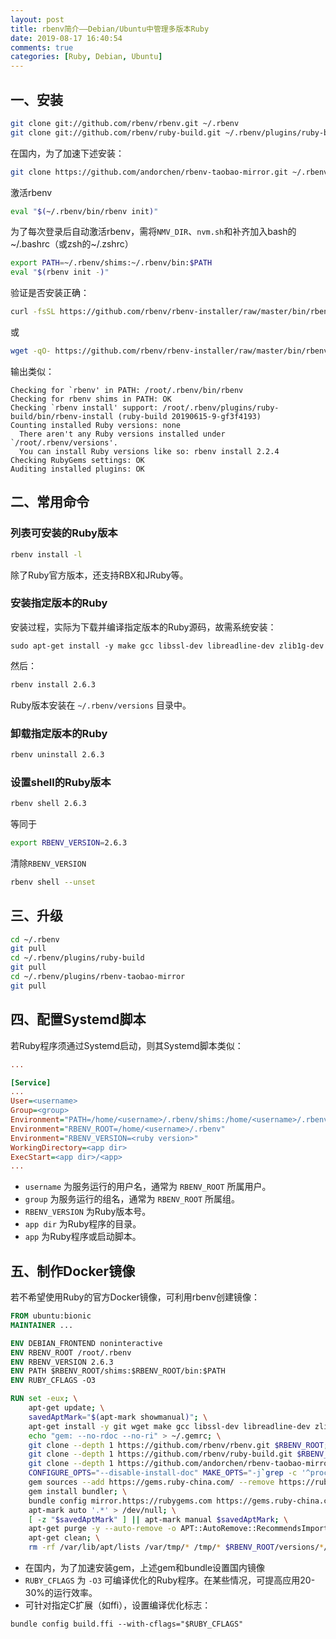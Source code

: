 ```yaml
---
layout: post
title: rbenv简介——Debian/Ubuntu中管理多版本Ruby
date: 2019-08-17 16:40:54
comments: true
categories: [Ruby, Debian, Ubuntu]
---
```


## 一、安装

```bash
git clone git://github.com/rbenv/rbenv.git ~/.rbenv
git clone git://github.com/rbenv/ruby-build.git ~/.rbenv/plugins/ruby-build
```

在国内，为了加速下述安装：

```bash
git clone https://github.com/andorchen/rbenv-taobao-mirror.git ~/.rbenv/plugins/rbenv-taobao-mirror
```

激活rbenv

```bash
eval "$(~/.rbenv/bin/rbenv init)"
```

为了每次登录后自动激活rbenv，需将`NMV_DIR`、`nvm.sh`和补齐加入bash的~/.bashrc（或zsh的~/.zshrc）

```bash
export PATH=~/.rbenv/shims:~/.rbenv/bin:$PATH
eval "$(rbenv init -)"
```

验证是否安装正确：

```bash
curl -fsSL https://github.com/rbenv/rbenv-installer/raw/master/bin/rbenv-doctor | bash
```

或

```bash
wget -qO- https://github.com/rbenv/rbenv-installer/raw/master/bin/rbenv-doctor | bash
```

输出类似：

```
Checking for `rbenv' in PATH: /root/.rbenv/bin/rbenv
Checking for rbenv shims in PATH: OK
Checking `rbenv install' support: /root/.rbenv/plugins/ruby-build/bin/rbenv-install (ruby-build 20190615-9-gf3f4193)
Counting installed Ruby versions: none
  There aren't any Ruby versions installed under `/root/.rbenv/versions'.
  You can install Ruby versions like so: rbenv install 2.2.4
Checking RubyGems settings: OK
Auditing installed plugins: OK
```

## 二、常用命令

### 列表可安装的Ruby版本

```bash
rbenv install -l
```

除了Ruby官方版本，还支持RBX和JRuby等。

### 安装指定版本的Ruby

安装过程，实际为下载并编译指定版本的Ruby源码，故需系统安装：

```
sudo apt-get install -y make gcc libssl-dev libreadline-dev zlib1g-dev
```

然后：

```bash
rbenv install 2.6.3
```

Ruby版本安装在 `~/.rbenv/versions` 目录中。

### 卸载指定版本的Ruby

```bash
rbenv uninstall 2.6.3
```

### 设置shell的Ruby版本

```bash
rbenv shell 2.6.3
```

等同于

```bash
export RBENV_VERSION=2.6.3
```

清除`RBENV_VERSION`

```bash
rbenv shell --unset
```

## 三、升级

```bash
cd ~/.rbenv
git pull
cd ~/.rbenv/plugins/ruby-build
git pull
cd ~/.rbenv/plugins/rbenv-taobao-mirror
git pull
```

## 四、配置Systemd脚本

若Ruby程序须通过Systemd启动，则其Systemd脚本类似：

```ini
...

[Service]
...
User=<username>
Group=<group>
Environment="PATH=/home/<username>/.rbenv/shims:/home/<username>/.rbenv/bin:/sbin:/usr/sbin:/bin:/usr/bin"
Environment="RBENV_ROOT=/home/<username>/.rbenv"
Environment="RBENV_VERSION=<ruby version>"
WorkingDirectory=<app dir>
ExecStart=<app dir>/<app>
...
```

* `username` 为服务运行的用户名，通常为 `RBENV_ROOT` 所属用户。
* `group` 为服务运行的组名，通常为 `RBENV_ROOT` 所属组。
* `RBENV_VERSION` 为Ruby版本号。
* `app dir` 为Ruby程序的目录。
* `app` 为Ruby程序或启动脚本。

## 五、制作Docker镜像

若不希望使用Ruby的官方Docker镜像，可利用rbenv创建镜像：

```Dockerfile
FROM ubuntu:bionic
MAINTAINER ...

ENV DEBIAN_FRONTEND noninteractive
ENV RBENV_ROOT /root/.rbenv
ENV RBENV_VERSION 2.6.3
ENV PATH $RBENV_ROOT/shims:$RBENV_ROOT/bin:$PATH
ENV RUBY_CFLAGS -O3

RUN set -eux; \
    apt-get update; \
    savedAptMark="$(apt-mark showmanual)"; \
    apt-get install -y git wget make gcc libssl-dev libreadline-dev zlib1g-dev; \
    echo "gem: --no-rdoc --no-ri" > ~/.gemrc; \
    git clone --depth 1 https://github.com/rbenv/rbenv.git $RBENV_ROOT; \
    git clone --depth 1 https://github.com/rbenv/ruby-build.git $RBENV_ROOT/plugins/ruby-build; \
    git clone --depth 1 https://github.com/andorchen/rbenv-taobao-mirror.git $RBENV_ROOT/plugins/rbenv-taobao-mirror; \
    CONFIGURE_OPTS="--disable-install-doc" MAKE_OPTS="-j`grep -c '^processor' /proc/cpuinfo`" rbenv install $RBENV_VERSION; \
    gem sources --add https://gems.ruby-china.com/ --remove https://rubygems.com/; \
    gem install bundler; \
    bundle config mirror.https://rubygems.com https://gems.ruby-china.com; \
    apt-mark auto '.*' > /dev/null; \
    [ -z "$savedAptMark" ] || apt-mark manual $savedAptMark; \
    apt-get purge -y --auto-remove -o APT::AutoRemove::RecommendsImportant=false; \
    apt-get clean; \
    rm -rf /var/lib/apt/lists /var/tmp/* /tmp/* $RBENV_ROOT/versions/*/lib/ruby/gems/*/cache/*.gem
```

* 在国内，为了加速安装gem，上述gem和bundle设置国内镜像
* `RUBY_CFLAGS` 为 `-O3` 可编译优化的Ruby程序。在某些情况，可提高应用20-30%的运行效率。
* 可针对指定C扩展（如ffi），设置编译优化标志：

```
bundle config build.ffi --with-cflags="$RUBY_CFLAGS"
```
